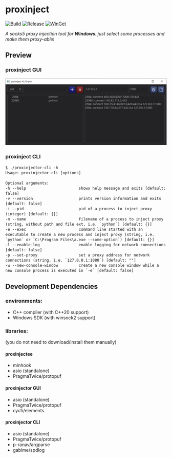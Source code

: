 # proxinject
[![Build](https://github.com/PragmaTwice/proxinject/actions/workflows/build.yml/badge.svg)](https://github.com/PragmaTwice/proxinject/actions/workflows/build.yml)
[![Release](https://shields.io/github/v/release/PragmaTwice/proxinject?display_name=tag&include_prereleases)](https://github.com/PragmaTwice/proxinject/releases)
[![WinGet](https://img.shields.io/badge/winget-proxinject-blue)](https://github.com/microsoft/winget-pkgs/tree/master/manifests/p/PragmaTwice/proxinject)

*A socks5 proxy injection tool for **Windows**: just select some processes and make them proxy-able!*

## Preview

### proxinject GUI

![screenshot](./docs/screenshot.png)

### proxinject CLI
```
$ ./proxinjector-cli -h
Usage: proxinjector-cli [options]

Optional arguments:
-h --help                       shows help message and exits [default: false]
-v --version                    prints version information and exits [default: false]
-i --pid                        pid of a process to inject proxy (integer) [default: {}]
-n --name                       filename of a process to inject proxy (string, without path and file ext, i.e. `python`) [default: {}]
-e --exec                       command line started with an executable to create a new process and inject proxy (string, i.e. `python` or `C:\Program Files\a.exe --some-option`) [default: {}]
-l --enable-log                 enable logging for network connections [default: false]
-p --set-proxy                  set a proxy address for network connections (string, i.e. `127.0.0.1:1080`) [default: ""]
-w --new-console-window         create a new console window while a new console process is executed in `-e` [default: false]
```

## Development Dependencies

### environments:

- C++ compiler (with C++20 support)
- Windows SDK (with winsock2 support)

### libraries: 
(you do not need to download/install them manually)

#### proxinjectee
- minhook
- asio (standalone)
- PragmaTwice/protopuf

#### proxinjector GUI
- asio (standalone)
- PragmaTwice/protopuf
- cycfi/elements

#### proxinjector CLI
- asio (standalone)
- PragmaTwice/protopuf
- p-ranav/argparse
- gabime/spdlog
